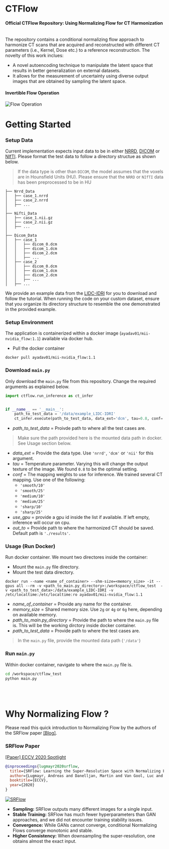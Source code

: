 # CTFlow
#### Official CTFlow Repository: Using Normalizing Flow for CT Harmonization <br><br>

The repository contains a conditional normalizing flow approach to harmonize CT scans that are acquired and reconstructed with different CT parameters (i.e., Kernel, Dose etc.) to a reference reconstruction. The novelty of this work inclues:
* A novel autoencoding technique to manipulate the latent space that results in better generalization on external datasets.
* It allows for the measurement of uncertainty using diverse output images that are obtained
by sampling the latent space.

#### Invertible Flow Operation
![Flow Operation](./readme_utils/CTFlow.gif?raw=true "Title")

# Getting Started

### Setup Data

Current implementation expects input data to be in either [NRRD](https://pynrrd.readthedocs.io/en/stable/), [DICOM](https://pydicom.github.io/pydicom/stable/tutorials/installation.html) or [NIfTI](https://nipy.org/nibabel/). Please format the test data to follow a directory structue as shown below.
> If the data type is other than `DICOM`, the model assumes that the voxels are in Hounsfield Units (HU). Please ensure that the `NRRD` or `NIfTI` data has been preprocessed to be in HU
```
├── Nrrd_Data
│   ├── case_1.nrrd
│   ├── case_2.nrrd   
│   ├── ...
│  
├── Nifti_Data
│   ├── case_1.nii.gz
│   ├── case_2.nii.gz
│   ├── ...
│
├── Dicom_Data
│   ├── case_1
│   │   ├── dicom_0.dcm
│   │   ├── dicom_1.dcm
│   │   ├── dicom_2.dcm
│   │   ├── ...
│   ├── case_2
│   │   ├── dicom_0.dcm
│   │   ├── dicom_1.dcm
│   │   ├── dicom_2.dcm
│   │   ├── ...
│   ├── ...
```
We provide an example data from the [LIDC-IDRI](https://drive.google.com/file/d/140C7cUv4ZBIe2dxcJKjL8XPngXqZ77x5/view?usp=sharing) for you to download and follow the tutorial. When running the code on your custom dataset, ensure that you organize its directory structure to resemble the one demonstrated in the provided example.

###  Setup Environment

The application is containerized within a docker image (```ayadav01/mii-nvidia_flow:1.1```) available via docker hub.

* Pull the docker container

```docker
docker pull ayadav01/mii-nvidia_flow:1.1
```

### Download ```main.py```

Only download the ```main.py``` file from this repository. Change the required arguments as explained below.

```python 
import ctflow.run_inference as ct_infer


if __name__ == '__main__':
    path_to_test_data = '/data/example_LIDC-IDRI'
    ct_infer.execute(path_to_test_data, data_ext='dcm', tau=0.8, conf='medium/25', use_gpu=[], out_to='lidcOut')
```
* *path_to_test_data* = Proivde path to where all the test cases are.
> Make sure the path provided here is the mounted data path in docker. See Usage section below. 
* *data_ext* = Provide the data type. Use `'nrrd'`, `'dcm'` or `'nii'` for this argument.
* *tau* = Temperature parameter. Varying this will change the output texture of the image. We found `0.8` to be the optimal setting.
* *conf* = The mapping weights to use for inference. We trained several CT mapping. Use one of the following:
  * `'smooth/10'`
  * `'smooth/25'`
  * `'medium/10'`
  * `'medium/25'`
  * `'sharp/10'`
  * `'sharp/25'`
* *use_gpu* = provide a gpu id inside the list if available. If left empty, inference will occur on cpu.
* *out_to* = Provide path to where the harmonized CT should be saved. Default path is `'./results'`.

### Usage (Run Docker)

Run docker container. We mount two directores inside the container:
* Mount the `main.py` file directory.
* Mount the test data directory.
```docker
docker run --name <name_of_container> --shm-size=<memory_size> -it --gpus all --rm -v <path_to_main.py_directory>:/workspace/ctflow_test  -v <path_to_test_data>:/data/example_LIDC-IDRI -v /etc/localtime:/etc/localtime:ro ayadav01/mii-nvidia_flow:1.1
```
* *name_of_container* = Provide any name for the container.
* *memory_size* = Shared memory size. Use `2g` or `4g` or `6g` here, depending on available memory. 
* *path_to_main.py_directory* = Provide the path to where the `main.py` file is. This will be the working dirctory inside docker container.
* *path_to_test_data* = Provide path to where the test cases are.
> In the `main.py` file, provide the mounted data path (`'/data'`)

### Run `main.py`

Within docker container, navigate to where the `main.py` file is.
```bash
cd /workspace/ctflow_test
python main.py
```
<br><br>

# Why Normalizing Flow ?

Please read this quick introduction to Normalizing Flow by the authors of the SRFlow paper [[Blog]](https://bit.ly/320bAkH).


### SRFlow Paper
[[Paper] ECCV 2020 Spotlight](https://bit.ly/2XcmSks)

```bibtex
@inproceedings{lugmayr2020srflow,
  title={SRFlow: Learning the Super-Resolution Space with Normalizing Flow},
  author={Lugmayr, Andreas and Danelljan, Martin and Van Gool, Luc and Timofte, Radu},
  booktitle={ECCV},
  year={2020}
}
```
[![SRFlow](https://user-images.githubusercontent.com/11280511/98149322-7ed5c580-1ecd-11eb-8279-f02de9f0df12.gif)](https://bit.ly/3jWFRcr)

- **Sampling:** SRFlow outputs many different images for a single input.
- **Stable Training:** SRFlow has much fewer hyperparameters than GAN approaches, and we did not encounter training stability issues.
- **Convergence:** While GANs cannot converge, conditional Normalizing Flows converge monotonic and stable.
- **Higher Consistency:** When downsampling the super-resolution, one obtains almost the exact input.

<br><br>
